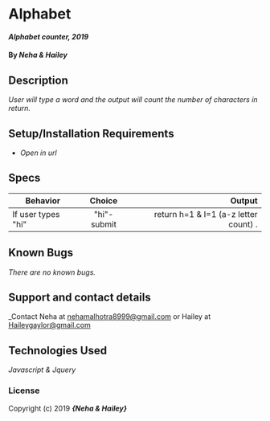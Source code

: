# Alphabet

#### _Alphabet counter, 2019_

#### By _**Neha & Hailey**_

## Description

_User will type a word and the output will count the number of characters in return._

## Setup/Installation Requirements

* _Open in url_



## Specs
| Behavior | Choice | Output |
| ------------- |:-------------:| -----:|
| If user types "hi"  |  "hi"- submit | return h=1 & I=1 (a-z letter count) . |

## Known Bugs

_There are no known bugs._

## Support and contact details

_Contact Neha at nehamalhotra8999@gmail.com or Hailey at Haileygaylor@gmail.com

## Technologies Used

_Javascript & Jquery_

### License

Copyright (c) 2019 **_{Neha & Hailey}_**
